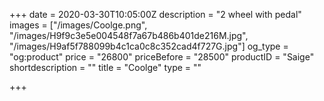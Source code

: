 +++
date = 2020-03-30T10:05:00Z
description = "2 wheel with pedal"
images = ["/images/Coolge.png", "/images/H9f9c3e5e004548f7a67b486b401de216M.jpg", "/images/H9af5f788099b4c1ca0c8c352cad4f727G.jpg"]
og_type = "og:product"
price = "26800"
priceBefore = "28500"
productID = "Saige"
shortdescription = ""
title = "Coolge"
type = ""

+++
